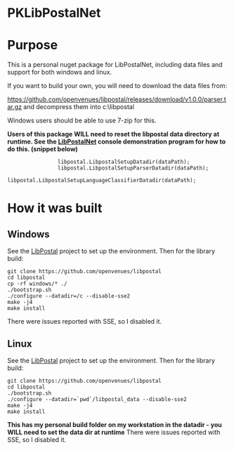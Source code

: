 # PKLibPostalNet

# Purpose

This is a personal nuget package for LibPostalNet, including data files and support for both windows and linux.

If you want to build your own, you will need to download the data files from:

https://github.com/openvenues/libpostal/releases/download/v1.0.0/parser.tar.gz and decompress them into c:\libpostal

Windows users should be able to use 7-zip for this.

**Users of this package WILL need to reset the libpostal data directory at runtime.  See the [LibPostalNet](https://github.com/mapo80/LibPostalNet) console demonstration
program for how to do this. (snippet below)**

```
                libpostal.LibpostalSetupDatadir(dataPath);
                libpostal.LibpostalSetupParserDatadir(dataPath);
                libpostal.LibpostalSetupLanguageClassifierDatadir(dataPath);

```

# How it was built

## Windows
See the [LibPostal](https://github.com/openvenues/libpostal) project to set up the environment.
Then for the library build:

```
git clone https://github.com/openvenues/libpostal
cd libpostal
cp -rf windows/* ./
./bootstrap.sh
./configure --datadir=/c --disable-sse2
make -j4
make install
```

There were issues reported with SSE, so I disabled it.

## Linux

See the [LibPostal](https://github.com/openvenues/libpostal) project to set up the environment.
Then for the library build:

```
git clone https://github.com/openvenues/libpostal
cd libpostal
./bootstrap.sh
./configure --datadir=`pwd`/libpostal_data --disable-sse2
make -j4
make install
```

**This has my personal build folder on my workstation in the datadir - you WILL need to set the data dir at runtime**
There were issues reported with SSE, so I disabled it.